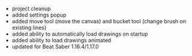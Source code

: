 - project cleanup
- added settings popup
- added move tool (move the canvas) and bucket tool (change brush on existing lines)
- added ability to automatically load drawings on startup
- added ability to load drawings animated
- updated for Beat Saber 1.16.4/1.17.0